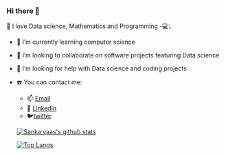### Hi there 👋

💙 I love Data science, Mathematics and Programming -💻:. 

- 🌱 I’m currently learning computer science
- 👯 I’m looking to collaborate on software projects featuring Data science
- 🤔 I’m looking for help with Data science and coding projects
- ☎️ You can contact me:
  - 📫 [Email](sankavvaass@gmail.com)
  - 🏢 [Linkedin](https://www.linkedin.com/in/sanka-vaas-948861189/)
  - :bird:[twitter](https://twitter.com/sanka_vaas)
   
   
   [![Sanka vaas's github stats](https://github-readme-stats.vercel.app/api?username=SankaVaas&count_private=true&show_icons=true&theme=radical&hide_rank=false)](https://github.com/anuraghazra/github-readme-stats)
  
  [![Top Langs](https://github-readme-stats.vercel.app/api/top-langs/?username=SankaVaas)](https://github.com/anuraghazra/github-readme-stats)
